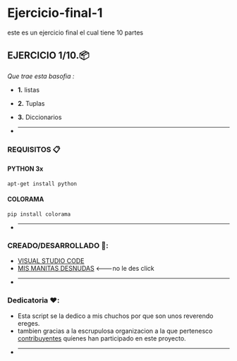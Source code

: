 # Ejercicio-final-1
este es un ejercicio final el cual tiene 10 partes 

## EJERCICIO 1/10.📦

_Que trae esta basofia :_

* **1.**  listas

* **2.**  Tuplas

* **3.**  Diccionarios

* --------------------------------------------------------------------------------------------------------------------------------------

### REQUISITOS 📋

#### PYTHON 3x
```
apt-get install python
```

#### COLORAMA
```
pip install colorama
```
* -----------------------------------------------------------------------------------------------------------------------------------------
### CREADO/DESARROLLADO 🍺:

* [VISUAL STUDIO CODE](https://code.visualstudio.com/)
* [MIS MANITAS DESNUDAS](https://mismanitas.onion) <---no le des click
* -----------------------------------------------------------------------------------------------------------------------------------------

### Dedicatoria ❤️:

* Esta script se la dedico a mis chuchos por que son unos reverendo ereges.
* tambien gracias a la escrupulosa organizacion a la que pertenesco [contribuyentes](https://github.com/lupusre) quíenes han participado en este proyecto. 
* -----------------------------------------------------------------------------------------------------------------------------------------

